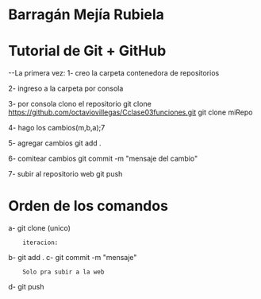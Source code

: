 # Barragán Mejía Rubiela
# Tutorial de Git + GitHub

--La primera vez:
1- creo la carpeta contenedora de repositorios

2- ingreso a la carpeta por consola 

3- por consola clono el repositorio
		git clone https://github.com/octaviovillegas/Cclase03funciones.git
		git clone miRepo

4- hago los cambios(m,b,a);7

5- agregar cambios
		git add .

6- comitear cambios
		git commit -m "mensaje del cambio"

7- subir al repositorio web
		git push



# Orden de los comandos


a- git clone (unico)

		iteracion:

b- git add .
c- git commit -m "mensaje"

		Solo pra subir a la web

d- git push

